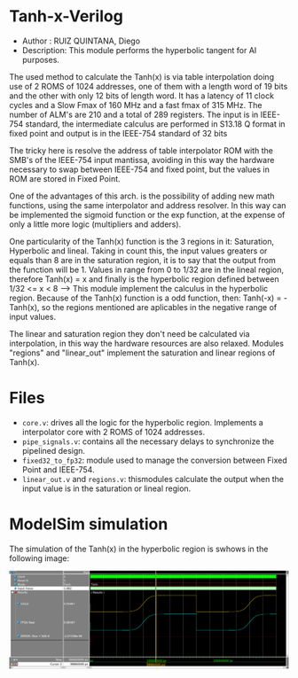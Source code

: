 

# Tanh-x-Verilog

  
- Author :     RUIZ QUINTANA, Diego
- Description: This module performs the hyperbolic 
  tangent for AI purposes.

The used method to calculate the Tanh(x) is via
table interpolation doing use of 2 ROMS of 1024
addresses, one of them with a length word of 19
bits and the other with only 12 bits of length word. It has a latency of 11
clock cycles and a Slow Fmax of 160 MHz and a 
fast fmax of 315 MHz. The number of ALM's are 210
and a total of 289 registers. The input is in 
IEEE-754 standard, the intermediate calculus are
performed in S13.18 Q format in fixed point and 
output is in the IEEE-754 standard of 32 bits
</div>

The tricky here is resolve the address of table 
interpolator ROM with the SMB's of the IEEE-754 input 
mantissa, avoiding in this way the hardware necessary 
to swap between IEEE-754 and fixed point, but 
the values in ROM are stored in Fixed Point.

One of the advantages of this arch. is the possibility 
of adding new math functions, using the same interpolator
and address resolver. In this way can be implemented 
the sigmoid function or the exp function, at the expense of
only a little more logic (multipliers and adders).

One particularity of the Tanh(x) function is the 3 regions in it:
Saturation, Hyperbolic and lineal. Taking in count this, the input values
greaters or equals than 8 are in the saturation region, it is to say that
the output from the function will be 1. Values in range from 0 to
1/32 are in the lineal region, therefore Tanh(x) = x and finally is
the hyperbolic region defined between 1/32 <= x < 8 --> This module
implement the calculus in the hyperbolic region. Because of the Tanh(x) 
function is a odd function, then: Tanh(-x) = -Tanh(x), so the regions
mentioned are aplicables in the negative range of input values.

The linear and saturation region they don't need be calculated via interpolation,
in this way the hardware resources are also relaxed. Modules "regions"
and "linear_out" implement the saturation and linear regions of Tanh(x).


# Files
- `core.v`: drives all the logic for the hyperbolic region. Implements a interpolator core with 2 ROMS of 1024 addresses.
- `pipe_signals.v`: contains all the necessary delays to synchronize the pipelined design.
- `fixed32_to_fp32`: module used to manage the conversion between Fixed Point and IEEE-754.
- `linear_out.v` and `regions.v`: thismodules calculate the output when the input value is in the saturation or lineal region.


# ModelSim simulation
The simulation of the Tanh(x) in the hyperbolic region is swhows in the following image:

![picture](muestra.bmp)


